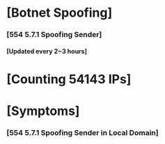 # [Botnet Spoofing]
### [554 5.7.1 Spoofing Sender]
#### [Updated every 2~3 hours]

# [Counting 54143 IPs]

# [Symptoms] 
###   [554 5.7.1 Spoofing Sender in Local Domain]

